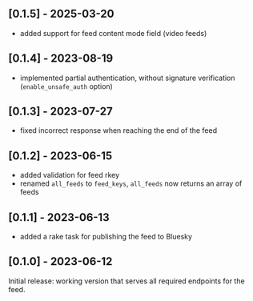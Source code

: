 ## [0.1.5] - 2025-03-20

- added support for feed content mode field (video feeds)

## [0.1.4] - 2023-08-19

- implemented partial authentication, without signature verification (`enable_unsafe_auth` option)

## [0.1.3] - 2023-07-27

- fixed incorrect response when reaching the end of the feed

## [0.1.2] - 2023-06-15

- added validation for feed rkey
- renamed `all_feeds` to `feed_keys`, `all_feeds` now returns an array of feeds

## [0.1.1] - 2023-06-13

- added a rake task for publishing the feed to Bluesky

## [0.1.0] - 2023-06-12

Initial release: working version that serves all required endpoints for the feed.
